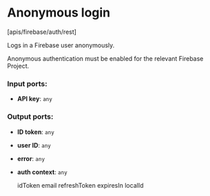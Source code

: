# Anonymous login

[apis/firebase/auth/rest]

Logs in a Firebase user anonymously.

Anonymous authentication must be enabled for the relevant Firebase Project.

### Input ports:

* __API key__: `any`

### Output ports:

* __ID token__: `any`


* __user ID__: `any`


* __error__: `any`


* __auth context__: `any`

    idToken
    email
    refreshToken
    expiresIn
    localId

